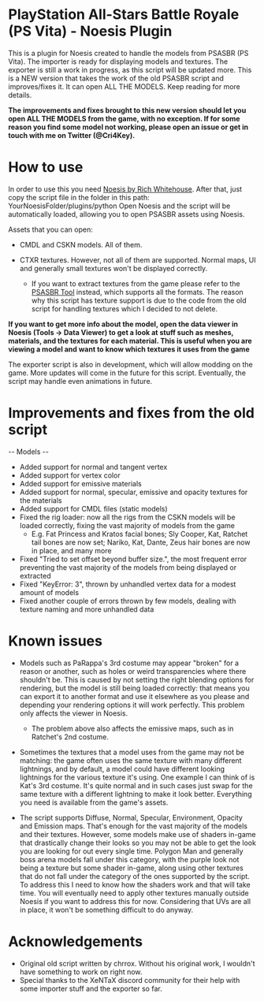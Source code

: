 PlayStation All-Stars Battle Royale (PS Vita) - Noesis Plugin
=======
This is a plugin for Noesis created to handle the models from PSASBR (PS Vita). The importer is ready for displaying models and textures. The exporter is still a work in progress, as this script will be updated more.
This is a NEW version that takes the work of the old PSASBR script and improves/fixes it. It can open ALL THE MODELS. Keep reading for more details.

__The improvements and fixes brought to this new version should let you open ALL THE MODELS from the game, with no exception. If for some reason you find some model not working, please open an issue or get in touch with me on Twitter (@Cri4Key).__

How to use
============
In order to use this you need [Noesis by Rich Whitehouse](https://richwhitehouse.com/index.php?content=inc_projects.php&showproject=91). After that, just copy the script file in the folder in this path: YourNoesisFolder/plugins/python
Open Noesis and the script will be automatically loaded, allowing you to open PSASBR assets using Noesis.

Assets that you can open:

* CMDL and CSKN models. All of them.

* CTXR textures. However, not all of them are supported. Normal maps, UI and generally small textures won't be displayed correctly.
	* If you want to extract textures from the game please refer to the [PSASBR Tool](https://github.com/Cri4Key/PSASBR-Tool/releases/latest) instead, which supports all the formats. The reason why this script has texture support is due to the code from the old script for handling textures which I decided to not delete.

__If you want to get more info about the model, open the data viewer in Noesis (Tools -> Data Viewer) to get a look at stuff such as meshes, materials, and the textures for each material. This is useful when you are viewing a model and want to know which textures it uses from the game__

The exporter script is also in development, which will allow modding on the game. More updates will come in the future for this script. Eventually, the script may handle even animations in future.

Improvements and fixes from the old script
=====
-- Models --

* Added support for normal and tangent vertex
* Added support for vertex color
* Added support for emissive materials
* Added support for normal, specular, emissive and opacity textures for the materials
* Added support for CMDL files (static models)
* Fixed the rig loader: now all the rigs from the CSKN models will be loaded correctly, fixing the vast majority of models from the game
	* E.g. Fat Princess and Kratos facial bones; Sly Cooper, Kat, Ratchet tail bones are now set; Nariko, Kat, Dante, Zeus hair bones are now in place, and many more
* Fixed "Tried to set offset beyond buffer size.", the most frequent error preventing the vast majority of the models from being displayed or extracted
* Fixed "KeyError: 3", thrown by unhandled vertex data for a modest amount of models
* Fixed another couple of errors thrown by few models, dealing with texture naming and more unhandled data

Known issues
================
* Models such as PaRappa's 3rd costume may appear "broken" for a reason or another, such as holes or weird transparencies where there shouldn't be. This is caused by not setting the right blending options for rendering, but the model is still being loaded correctly: that means you can export it to another format and use it elsewhere as you please and depending your rendering options it will work perfectly. This problem only affects the viewer in Noesis.
	* The problem above also affects the emissive maps, such as in Ratchet's 2nd costume.

* Sometimes the textures that a model uses from the game may not be matching: the game often uses the same texture with many different lightnings, and by default, a model could have different looking lightnings for the various texture it's using. One example I can think of is Kat's 3rd costume. It's quite normal and in such cases just swap for the same texture with a different lightning to make it look better. Everything you need is available from the game's assets.

* The script supports Diffuse, Normal, Specular, Environment, Opacity and Emission maps. That's enough for the vast majority of the models and their textures. However, some models make use of shaders in-game that drastically change their looks so you may not be able to get the look you are looking for out every single time. Polygon Man and generally boss arena models fall under this category, with the purple look not being a texture but some shader in-game, along using other textures that do not fall under the category of the ones supported by the script. To address this I need to know how the shaders work and that will take time. You will eventually need to apply other textures manually outside Noesis if you want to address this for now. Considering that UVs are all in place, it won't be something difficult to do anyway.

Acknowledgements
================
* Original old script written by chrrox. Without his original work, I wouldn't have something to work on right now.
* Special thanks to the XeNTaX discord community for their help with some importer stuff and the exporter so far.
